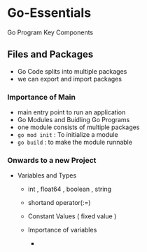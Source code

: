 # Go-Essentials

Go Program Key Components

## Files and Packages

- Go Code splits into multiple packages
- we can export and import packages

### Importance of Main

- main entry point to run an application
- Go Modules and Buidling Go Programs
- one module consists of multiple packages
- ```go mod init``` : To initialize a module
- ```go build``` : to make the module runnable

### Onwards to a new Project

- Variables and Types

  - int ,  float64 , boolean , string
  - shortand operator(:=)
  - Constant Values ( fixed value )
  - Importance of variables
  
    - 
